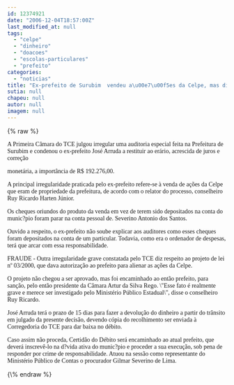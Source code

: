 ```yaml
---
id: 12374921
date: "2006-12-04T18:57:00Z"
last_modified_at: null
tags:
  - "celpe"
  - "dinheiro"
  - "doacoes"
  - "escolas-particulares"
  - "prefeito"
categories:
  - "noticias"
title: "Ex-prefeito de Surubim  vendeu a\u00e7\u00f5es da Celpe, mas dinheiro foi parar na conta de particulares"
sutia: null
chapeu: null
autor: null
imagem: null
---
```

{\% raw %}
<p><P><FONT face=Verdana>A Primeira Câmara do TCE julgou irregular uma auditoria especial feita na Prefeitura de Surubim e condenou o ex-prefeito José Arruda a restituir ao erário, acrescida de juros e correção</p>
<p> monetária, a importância de R$ 192.276,00. </FONT></P></p>
<p><P><FONT face=Verdana>A principal irregularidade praticada pelo ex-prefeito refere-se à venda de ações da Celpe que eram de propriedade da prefeitura, de acordo com&nbsp;o relator do processo, conselheiro Ruy Ricardo Harten Júnior.</FONT><FONT face=Verdana> </FONT></P></p>
<p><P><FONT face=Verdana>Os cheques oriundos do produto da venda em vez de terem sido depositados na conta do munic?pio foram parar na conta pessoal de. Severino Antonio dos Santos.</FONT></P></p>
<p><P><FONT face=Verdana>Ouvido a respeito, o ex-prefeito não soube explicar aos auditores como esses cheques foram depositados na conta de um particular. Todavia, como era o ordenador de despesas, terá que arcar com essa responsabilidade. </FONT></P></p>
<p><P><FONT face=Verdana>FRAUDE - Outra irregularidade grave constatada pelo TCE diz respeito ao projeto de lei nº 03/2000, que dava autorização ao prefeito para alienar as ações da Celpe. </FONT></P></p>
<p><P><FONT face=Verdana>O projeto não chegou a ser aprovado, mas foi encaminhado ao então prefeito, para sanção, pelo então presidente da Câmara Artur da Silva Rego. \"Esse fato é realmente grave e merece ser investigado pelo Ministério Público Estadual\", disse o conselheiro Ruy Ricardo.</FONT></P></p>
<p><P><FONT face=Verdana>José Arruda terá o prazo de 15 dias para fazer a devolução do dinheiro a partir do trânsito em julgado da presente decisão, devendo cópia do recolhimento ser enviada à Corregedoria do TCE para dar baixa no débito. </FONT></P></p>
<p><P><FONT face=Verdana>Caso assim não proceda, Certidão do Débito será encaminhado ao atual prefeito, que deverá inscrevê-lo na d?vida ativa do munic?pio e proceder a sua execução, sob pena de responder por crime de responsabilidade. Atuou na sessão como representante do Ministério Público de Contas o procurador Gilmar Severino de Lima.</FONT></P> </p>
{\% endraw %}